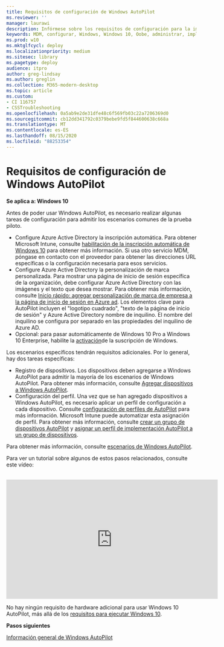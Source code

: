 ```yaml
---
title: Requisitos de configuración de Windows AutoPilot
ms.reviewer: ''
manager: laurawi
description: Infórmese sobre los requisitos de configuración para la implementación de Windows AutoPilot.
keywords: MDM, configurar, Windows, Windows 10, Oobe, administrar, implementar, AutoPilot, ZTD, cero-Touch, Partner, msfb, Intune
ms.prod: w10
ms.mktglfcycl: deploy
ms.localizationpriority: medium
ms.sitesec: library
ms.pagetype: deploy
audience: itpro
author: greg-lindsay
ms.author: greglin
ms.collection: M365-modern-desktop
ms.topic: article
ms.custom:
- CI 116757
- CSSTroubleshooting
ms.openlocfilehash: 0a5ab9e2de31dfe48c6f569fb03c22a7206369d0
ms.sourcegitcommit: cb12dd341792c0379bebe9fd5f844600638c668a
ms.translationtype: MT
ms.contentlocale: es-ES
ms.lasthandoff: 08/15/2020
ms.locfileid: "88253354"
---
```

# <a name="windows-autopilot-configuration-requirements"></a>Requisitos de configuración de Windows AutoPilot

**Se aplica a: Windows 10**

Antes de poder usar Windows AutoPilot, es necesario realizar algunas tareas de configuración para admitir los escenarios comunes de la prueba piloto. 

- Configure Azure Active Directory la inscripción automática. Para obtener Microsoft Intune, consulte [habilitación de la inscripción automática de Windows 10](https://docs.microsoft.com/intune/windows-enroll#enable-windows-10-automatic-enrollment) para obtener más información. Si usa otro servicio MDM, póngase en contacto con el proveedor para obtener las direcciones URL específicas o la configuración necesaria para esos servicios.
- Configure Azure Active Directory la personalización de marca personalizada. Para mostrar una página de inicio de sesión específica de la organización, debe configurar Azure Active Directory con las imágenes y el texto que desea mostrar. Para obtener más información, consulte [Inicio rápido: agregar personalización de marca de empresa a la página de inicio de sesión en Azure ad](https://docs.microsoft.com/azure/active-directory/fundamentals/customize-branding). Los elementos clave para AutoPilot incluyen el "logotipo cuadrado", "texto de la página de inicio de sesión" y Azure Active Directory nombre de inquilino. El nombre del inquilino se configura por separado en las propiedades del inquilino de Azure AD.
- Opcional: para pasar automáticamente de Windows 10 Pro a Windows 10 Enterprise, habilite la [activación](https://docs.microsoft.com/windows/deployment/windows-10-enterprise-subscription-activation)de la suscripción de Windows.

Los escenarios específicos tendrán requisitos adicionales. Por lo general, hay dos tareas específicas:

- Registro de dispositivos. Los dispositivos deben agregarse a Windows AutoPilot para admitir la mayoría de los escenarios de Windows AutoPilot. Para obtener más información, consulte [Agregar dispositivos a Windows AutoPilot](add-devices.md).
- Configuración del perfil. Una vez que se han agregado dispositivos a Windows AutoPilot, es necesario aplicar un perfil de configuración a cada dispositivo. Consulte [configuración de perfiles de AutoPilot](profiles.md) para más información.  Microsoft Intune puede automatizar esta asignación de perfil. Para obtener más información, consulte [crear un grupo de dispositivos AutoPilot](https://docs.microsoft.com/intune/enrollment-Autopilot#create-an-Autopilot-device-group) y [asignar un perfil de implementación AutoPilot a un grupo de dispositivos](https://docs.microsoft.com/intune/enrollment-Autopilot#assign-an-Autopilot-deployment-profile-to-a-device-group).

Para obtener más información, consulte [escenarios de Windows AutoPilot](windows-Autopilot-scenarios.md).

Para ver un tutorial sobre algunos de estos pasos relacionados, consulte este vídeo:

</br>

<iframe width="560" height="315" src="https://www.youtube.com/embed/KYVptkpsOqs" frameborder="0" allow="accelerometer; autoplay; encrypted-media" gyroscope; picture-in-picture" allowfullscreen></iframe>


No hay ningún requisito de hardware adicional para usar Windows 10 AutoPilot, más allá de los [requisitos para ejecutar Windows 10](https://www.microsoft.com/windows/windows-10-specifications).

**Pasos siguientes**

[Información general de Windows AutoPilot](windows-autopilot.md)
